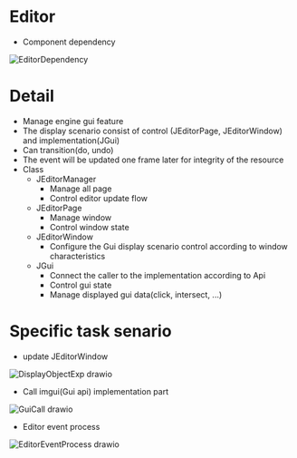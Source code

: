 # Editor
  - Component dependency

![EditorDependency](https://github.com/nupnup-hub/JinEngine/assets/59456231/7a0dd5ec-59f0-41ce-ad82-c5c50bd6d7cf)

# Detail
  - Manage engine gui feature
  - The display scenario consist of control (JEditorPage, JEditorWindow) and implementation(JGui)
  - Can transition(do, undo)
  - The event will be updated one frame later for integrity of the resource
  - Class
      - JEditorManager
        - Manage all page
        - Control editor update flow
      - JEditorPage
        - Manage window
        - Control window state
      - JEditorWindow
        - Configure the Gui display scenario control according to window characteristics
      - JGui 
        - Connect the caller to the implementation according to Api
        - Control gui state
        - Manage displayed gui data(click, intersect, ...)
 
# Specific task senario
 - update JEditorWindow

![DisplayObjectExp drawio](https://github.com/nupnup-hub/JinEngine/assets/59456231/d315d800-f3a1-40a1-b479-a2c42cf7b62d)


 - Call imgui(Gui api) implementation part

![GuiCall drawio](https://github.com/nupnup-hub/JinEngine/assets/59456231/76609cc8-1c64-4ef4-a800-efc56145ee14)


 - Editor event process

![EditorEventProcess drawio](https://github.com/nupnup-hub/JinEngine/assets/59456231/283363fe-0210-4efc-9254-80054d250148)

 
   
   
